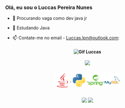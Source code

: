 ### Olá, eu sou o Luccas Pereira Nunes

- 🔭 Procurando vaga como dev java jr
- 🌱 Estudando Java
- 📫 Contate-me no email - Luccas.lpn@outlook.com:




  <h4 align="center">
  <img align="center"  height="350" alt="Gif Luccas" src="https://cdn.discordapp.com/attachments/908514004501164053/921876890707447879/ken-kaneki-tokyo-ghoul.gif"> 
  
  <h4 align="center">
  <a href="https://github.com/LuccasLpn">
  <img height="180em" src="https://github-readme-stats.vercel.app/api?username=LuccasLpn&show_icons=true&theme=synthwave&include_all_commits=true&count_private=true"/>

  <h4 align="center">
  <img align="center" alt="Luccas-java" height="50" width="50" src="https://github.com/devicons/devicon/blob/master/icons/java/java-plain.svg">
  <img align="center" alt="Luccas-Py" height="50" width="50" src="https://github.com/devicons/devicon/blob/master/icons/python/python-original.svg">
  <img align="center" alt="Luccas-spr" height="50" width="50" src="https://github.com/devicons/devicon/blob/master/icons/spring/spring-original-wordmark.svg">
  <img align="center" alt="Luccas-dba" height="50" width="50" src="https://github.com/devicons/devicon/blob/master/icons/mysql/mysql-original-wordmark.svg">
  

  <br>
  <br>


  <a href="https://www.instagram.com/luccaspnn" target="_blank"><img src="https://img.shields.io/badge/-Instagram-%23E4405F?style=for-the-badge&logo=instagram&logoColor=white" target="_blank"></a>
  <a href="https://www.linkedin.com/in/luccas-pereira-914455187/" target="_blank"><img src="https://img.shields.io/badge/-LinkedIn-%230077B5?style=for-the-badge&logo=linkedin&logoColor=white" target="_blank"></a> 

